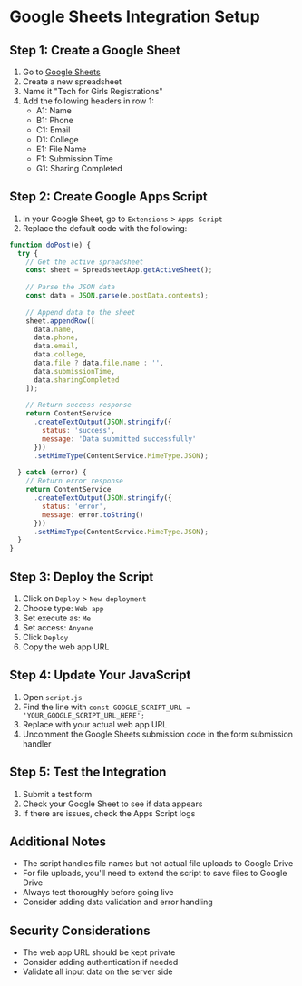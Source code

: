 # Google Sheets Integration Setup

## Step 1: Create a Google Sheet

1. Go to [Google Sheets](https://sheets.google.com)
2. Create a new spreadsheet
3. Name it "Tech for Girls Registrations"
4. Add the following headers in row 1:
   - A1: Name
   - B1: Phone
   - C1: Email
   - D1: College
   - E1: File Name
   - F1: Submission Time
   - G1: Sharing Completed

## Step 2: Create Google Apps Script

1. In your Google Sheet, go to `Extensions` > `Apps Script`
2. Replace the default code with the following:

```javascript
function doPost(e) {
  try {
    // Get the active spreadsheet
    const sheet = SpreadsheetApp.getActiveSheet();
    
    // Parse the JSON data
    const data = JSON.parse(e.postData.contents);
    
    // Append data to the sheet
    sheet.appendRow([
      data.name,
      data.phone,
      data.email,
      data.college,
      data.file ? data.file.name : '',
      data.submissionTime,
      data.sharingCompleted
    ]);
    
    // Return success response
    return ContentService
      .createTextOutput(JSON.stringify({
        status: 'success',
        message: 'Data submitted successfully'
      }))
      .setMimeType(ContentService.MimeType.JSON);
      
  } catch (error) {
    // Return error response
    return ContentService
      .createTextOutput(JSON.stringify({
        status: 'error',
        message: error.toString()
      }))
      .setMimeType(ContentService.MimeType.JSON);
  }
}
```

## Step 3: Deploy the Script

1. Click on `Deploy` > `New deployment`
2. Choose type: `Web app`
3. Set execute as: `Me`
4. Set access: `Anyone`
5. Click `Deploy`
6. Copy the web app URL

## Step 4: Update Your JavaScript

1. Open `script.js`
2. Find the line with `const GOOGLE_SCRIPT_URL = 'YOUR_GOOGLE_SCRIPT_URL_HERE';`
3. Replace with your actual web app URL
4. Uncomment the Google Sheets submission code in the form submission handler

## Step 5: Test the Integration

1. Submit a test form
2. Check your Google Sheet to see if data appears
3. If there are issues, check the Apps Script logs

## Additional Notes

- The script handles file names but not actual file uploads to Google Drive
- For file uploads, you'll need to extend the script to save files to Google Drive
- Always test thoroughly before going live
- Consider adding data validation and error handling

## Security Considerations

- The web app URL should be kept private
- Consider adding authentication if needed
- Validate all input data on the server side